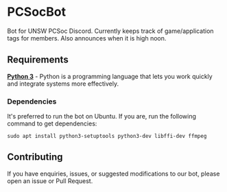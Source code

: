 # PCSocBot
Bot for UNSW PCSoc Discord. Currently keeps track of game/application tags for members. Also announces when it is high noon.

## Requirements

**[Python 3](https://www.python.org/)** - Python is a programming language that lets you work quickly and integrate systems more effectively.

### Dependencies

It's preferred to run the bot on Ubuntu. If you are, run the following command to get dependencies:

```sudo apt install python3-setuptools python3-dev libffi-dev ffmpeg```

## Contributing

If you have enquiries, issues, or suggested modifications to our bot, please open an issue or Pull Request.
